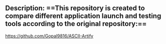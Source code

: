 ## Description: ==This repository is created to compare different application launch and testing tools according to the original repository:==
https://github.com/Gopal9816/ASCII-Artify

